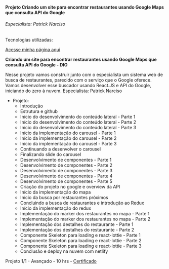 
#### Projeto Criando um site para encontrar restaurantes usando Google Maps que consulta API do Google
###### Especialista: Patrick Narciso

Tecnologias utilizadas:

<a href="https://danianith.github.io/BootCamp_React_Web_Developer/projeto_API_restaurante">Acesse minha página aqui</a>

**Criando um site para encontrar restaurantes usando Google Maps que consulta API do Google - DIO**

Nesse projeto vamos construir junto com o especialista um sistema web de busca de restaurantes, parecido com o serviço que o Google oferece. Vamos desenvolver esse buscador usando React.JS e API do Google, iniciando do zero à nuvem. Especialista: Patrick Narciso

* Projeto:
  - Introdução
  - Estrutura e github
  - Início do desenvolvimento do conteúdo lateral - Parte 1
  - Início do desenvolvimento do conteúdo lateral - Parte 2
  - Início do desenvolvimento do conteúdo lateral - Parte 3
  - Início da implementação do carousel - Parte 1
  - Início da implementação do carousel - Parte 2
  - Início da implementação do carousel - Parte 3
  - Continuando a desenvolver o carousel
  - Finalizando slide do carousel
  - Desenvolvimento de componentes - Parte 1
  - Desenvolvimento de componentes - Parte 2
  - Desenvolvimento de componentes - Parte 3
  - Desenvolvimento de componentes - Parte 4
  - Desenvolvimento de componentes - Parte 5
  - Criação do projeto no google e overview da API
  - Início da implementação do mapa
  - Início da busca por restaurantes próximos
  - Concluindo a busca de restaurantes e introdução ao Redux
  - Início da implementação do redux
  - Implementação do marker dos restaurantes no mapa - Parte 1
  - Implementação do marker dos restaurantes no mapa - Parte 2
  - Implementação dos destalhes do restaurante - Parte 1
  - Implementação dos destalhes do restaurante - Parte 2
  - Componente Skeleton para loading e react-lottie - Parte 1
  - Componente Skeleton para loading e react-lottie - Parte 2
  - Componente Skeleton para loading e react-lottie - Parte 3
  - Conclusão e deploy na nuvem com netlify

Projeto 1/1 - Avançado - 10 hrs - <a href="https://certificates.digitalinnovation.one/915322C0">Certificado</a>

